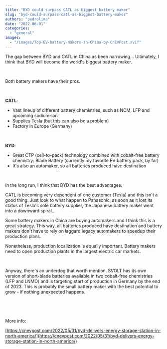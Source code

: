 ```yaml
---
title: "BYD could surpass CATL as biggest battery maker"
slug: "byd-could-surpass-catl-as-biggest-battery-maker"
authors: "pedrolima"
date: "2022-06-01"
categories: 
  - "general"
images: 
  - "/images/Top-EV-battery-makers-in-China-by-CnEVPost.avif"
---
```


The gap between BYD and CATL in China as been narrowing... Ultimately, I think that BYD will become the world's biggest battery maker.

 

Both battery makers have their pros.

 

**CATL**:

- Vast lineup of different battery chemistries, such as NCM, LFP and upcoming sodium-ion
- Supplies Tesla (but this can also be a problem)
- Factory in Europe (Germany)

 

**BYD**:

- Great CTP (cell-to-pack) technology combined with cobalt-free battery chemistry: Blade Battery (currently my favorite EV battery pack, by far)
- It's also an automaker, so all batteries produced have destination

 

In the long run, I think that BYD has the best advantages.

CATL is becoming very dependent of one customer (Tesla) and this isn't a good thing. Just look to what happen to Panasonic, as soon as it lost its status of Tesla's sole battery supplier, the Japanese battery maker went into a downward spiral...

Some battery makers in China are buying automakers and I think this is a great strategy. This way, all batteries produced have destination and battery makers don't have to rely on laggard legacy automakers to speedup their production plans.

Nonetheless, production localization is equally important. Battery makers need to open production plants in the largest electric car markets.

 

Anyway, there's an underdog that worth mention. SVOLT has its own version of short-blade batteries available in two cobalt-free chemistries (LFP and LNMO) and is targeting start of production in Germany by the end of 2023. This is probably the small battery maker with the best potential to grow - if nothing unexpected happens.

 

 

More info:

[https://cnevpost.com/2022/05/31/byd-delivers-energy-storage-station-in-north-america/](https://cnevpost.com/2022/05/31/byd-delivers-energy-storage-station-in-north-america/)
